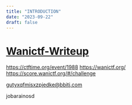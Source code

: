```yaml
---
title: "INTRODUCTION"
date: "2023-09-22"
draft: false
---
```

# [Wanictf-Writeup](https://github.com/wani-hackase/wanictf2023-writeup)

https://ctftime.org/event/1988
https://wanictf.org/
https://score.wanictf.org/#/challenge

gutyxqfmisxzpjedke@bbitj.com 

jobarainosd

